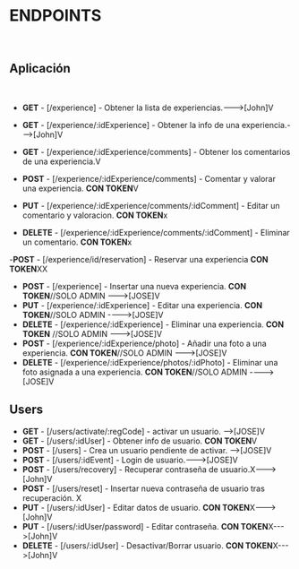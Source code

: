 # ENDPOINTS

​

## Aplicación

​

- **GET** - [/experience] - Obtener la lista de experiencias.--->[John]V
- **GET** - [/experience/:idExperience] - Obtener la info de una experiencia.--->[John]V
- **GET** - [/experience/:idExperience/comments] - Obtener los comentarios de una experiencia.V

- **POST** - [/experience/:idExperience/comments] - Comentar y valorar una experiencia. **CON TOKEN**V
- **PUT** - [/experience/:idExperience/comments/:idComment] - Editar un comentario y valoracion. **CON TOKEN**x
- **DELETE** - [/experience/:idExperience/comments/:idComment] - Eliminar un comentario. **CON TOKEN**x​

​-**POST** - [/experience/id/reservation] - Reservar una experiencia **CON TOKEN**XX

- **POST** - [/experience] - Insertar una nueva experiencia. **CON TOKEN**//SOLO ADMIN --->[JOSE]V
- **PUT** - [/experience/:idExperience] - Editar una experiencia. **CON TOKEN**//SOLO ADMIN ---->[JOSE]V
- **DELETE** - [/experience/:idExperience] - Eliminar una experiencia. **CON TOKEN** //SOLO ADMIN --->[JOSE]V
- **POST** - [/experience/:idExperience/photo] - Añadir una foto a una experiencia. **CON TOKEN**//SOLO ADMIN --->[JOSE]V
- **DELETE** - [/experience/:idExperience/photos/:idPhoto] - Eliminar una foto asignada a una experiencia. **CON TOKEN**//SOLO ADMIN ---->[JOSE]V

## Users

- **GET** - [/users/activate/:regCode] - activar un usuario. -->[JOSE]V
- **GET** - [/users/:idUser] - Obtener info de usuario. **CON TOKEN**V
- **POST** - [/users] - Crea un usuario pendiente de activar. -->[JOSE]V
- **POST** - [/users/:idEvent] - Login de usuario.--->[JOSE]V
- **POST** - [/users/recovery] - Recuperar contraseña de usuario.X--->[John]V
- **POST** - [/users/reset] - Insertar nueva contraseña de usuario tras recuperación. X
- **PUT** - [/users/:idUser] - Editar datos de usuario. **CON TOKEN**X--->[John]V
- **PUT** - [/users/:idUser/password] - Editar contraseña. **CON TOKEN**X--->[John]V
- **DELETE** - [/users/:idUser] - Desactivar/Borrar usuario. **CON TOKEN**X--->[John]V
